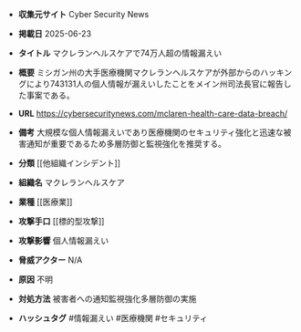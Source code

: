 - **収集元サイト**
Cyber Security News

- **掲載日**
2025-06-23

- **タイトル**
マクレランヘルスケアで74万人超の情報漏えい

- **概要**
ミシガン州の大手医療機関マクレランヘルスケアが外部からのハッキングにより743131人の個人情報が漏えいしたことをメイン州司法長官に報告した事案である。

- **URL**
https://cybersecuritynews.com/mclaren-health-care-data-breach/

- **備考**
大規模な個人情報漏えいであり医療機関のセキュリティ強化と迅速な被害通知が重要であるため多層防御と監視強化を推奨する。

- **分類**
[[他組織インシデント]]

- **組織名**
マクレランヘルスケア

- **業種**
[[医療業]]

- **攻撃手口**
[[標的型攻撃]]

- **攻撃影響**
個人情報漏えい

- **脅威アクター**
N/A

- **原因**
不明

- **対処方法**
被害者への通知監視強化多層防御の実施

- **ハッシュタグ**
#情報漏えい #医療機関 #セキュリティ

